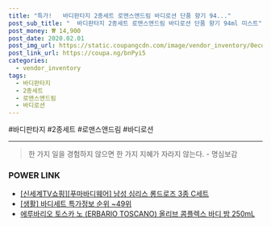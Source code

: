```yaml
--- 
title: "특가!   바디판타지 2종세트 로맨스앤드림 바디로션 단품 향기 94..." 
post_sub_title: "  바디판타지 2종세트 로맨스앤드림 바디로션 단품 향기 94ml 미스트" 
post_money: ₩ 14,900 
post_date: 2020.02.01 
post_img_url: https://static.coupangcdn.com/image/vendor_inventory/0ecd/126206a35cbe4c8d973fb016866eb8490ce01be1651c69e9c21846e1d45f.jpg 
post_link_url: https://coupa.ng/bnPyi5 
categories: 
  - vendor_inventory 
tags: 
  - 바디판타지 
  - 2종세트 
  - 로맨스앤드림 
  - 바디로션 
--- 
```

  #바디판타지 #2종세트 #로맨스앤드림 #바디로션 
<hr> 

> 한 가지 일을 경험하지 않으면 한 가지 지혜가 자라지 않는다. - 명심보감 


### POWER LINK

* <a href="https://blog.naver.com/fasyy4321/221786784862" target="_blank">[신세계TV쇼핑][푸마바디웨어] 남성 심리스 롱드로즈 3종 C세트</a>
* <a href="https://blog.naver.com/sakai111/221778326052" target="_blank"> [생활] 바디세트 특가정보 순위 ~49위</a>
* <a href="https://blog.naver.com/fasyy4321/221784795005" target="_blank">에루바리오 토스카 노 (ERBARIO TOSCANO) 올리브 콤플렉스 바디 밤 250mL</a>
